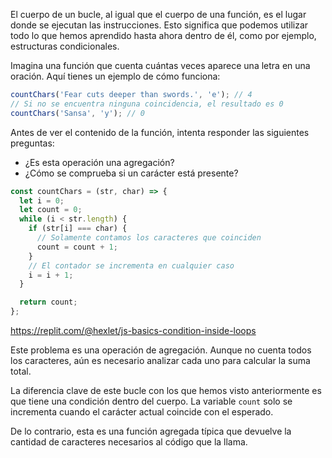 
El cuerpo de un bucle, al igual que el cuerpo de una función, es el lugar donde se ejecutan las instrucciones. Esto significa que podemos utilizar todo lo que hemos aprendido hasta ahora dentro de él, como por ejemplo, estructuras condicionales.

Imagina una función que cuenta cuántas veces aparece una letra en una oración. Aquí tienes un ejemplo de cómo funciona:

```javascript
countChars('Fear cuts deeper than swords.', 'e'); // 4
// Si no se encuentra ninguna coincidencia, el resultado es 0
countChars('Sansa', 'y'); // 0
```

Antes de ver el contenido de la función, intenta responder las siguientes preguntas:

* ¿Es esta operación una agregación?
* ¿Cómo se comprueba si un carácter está presente?

```javascript
const countChars = (str, char) => {
  let i = 0;
  let count = 0;
  while (i < str.length) {
    if (str[i] === char) {
      // Solamente contamos los caracteres que coinciden
      count = count + 1;
    }
    // El contador se incrementa en cualquier caso
    i = i + 1;
  }

  return count;
};
```

https://replit.com/@hexlet/js-basics-condition-inside-loops

Este problema es una operación de agregación. Aunque no cuenta todos los caracteres, aún es necesario analizar cada uno para calcular la suma total.

La diferencia clave de este bucle con los que hemos visto anteriormente es que tiene una condición dentro del cuerpo. La variable `count` solo se incrementa cuando el carácter actual coincide con el esperado.

De lo contrario, esta es una función agregada típica que devuelve la cantidad de caracteres necesarios al código que la llama.

